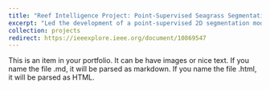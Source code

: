 ```yaml
---
title: "Reef Intelligence Project: Point-Supervised Seagrass Segmentation"
excerpt: "Led the development of a point-supervised 2D segmentation model based on Segment Anything Model for marine habitats mapping under limited annotations. This work supports biodiversity protection and sustainable coastal policy planning in Australia. 1<br/><img src='/images/Point_seagrass.png'>"
collection: projects
redirect: https://ieeexplore.ieee.org/document/10869547
---
```


This is an item in your portfolio. It can be have images or nice text. If you name the file .md, it will be parsed as markdown. If you name the file .html, it will be parsed as HTML. 
